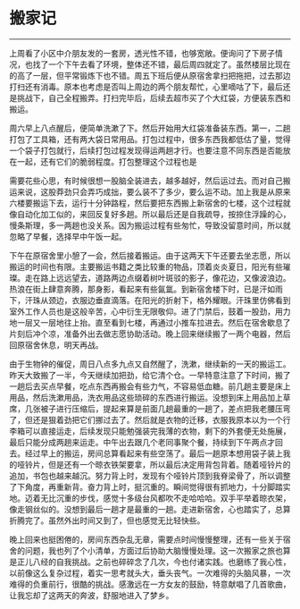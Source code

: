 # 搬家记
---

上周看了小区中介朋友发的一套房，透光性不错，也够宽敞。便询问了下房子情况，也找了一个下午去看了环境，整体还不错，最后周四就定了。虽然楼层比现在的高了一层，但平常锻炼下也不错。周五下班后便从原宿舍拿扫把拖把，过去那边打扫还有消毒。原本也考虑是否叫上周边的两个朋友帮忙，心里嘀咕了下，最后还是挑战下，自己全程搬弄。打扫完毕后，后续去超市买了个大红袋，方便装东西和搬运。

周六早上八点醒后，便简单洗漱了下。然后开始用大红袋准备装东西。第一，二趟打包了工具箱，还有两大袋日常用品。打包过程中，很多东西我都低估了量，觉得一个袋子打包就行，后续打包过程发现得运两趟才行。也要注意不同东西是否能放在一起，还有它们的脆弱程度。打包整理这个过程也是

需要花些心思，有时候很想一股脑全装进去，越多越好，然后运过去。而对自己搬运来说，这股莽劲只会弄巧成拙，要么装不了多少，要么运不动。加上我是从原来六楼要搬运下去，运行十分钟路程，然后要把东西搬上新宿舍的七楼，这个过程就像自动化加工似的，来回反复好多趟。所以最后还是自我疏导，按捺住浮躁的心，慢条斯理，多一两趟也没关系。因为搬运过程有些匆忙，导致没留意时间，所以就忽略了早餐，选择早中午饭一起。

下午在原宿舍里小憩了一会，然后接着搬运。由于这两天下午还要去坐志愿，所以搬运的时间也有限。主要搬运书籍之类比较重的物品，顶着炎炎夏日，阳光有些璀璨。走在路上远远望去，道路两边点缀着树叶斑驳的影子，像花边，又像波浪边。热浪在街上肆意奔腾，那身影，看起来有些氤氲。到新宿舍楼下时，已是汗如雨下，汗珠从颈边，衣服边垂直滴落。在阳光的折射下，格外耀眼。汗珠里仿佛看到室外工作人员也是这般辛苦，心中衍生无限敬仰。进了门禁后，鼓着一股劲，用力地一层又一层地往上抬。直至看到七楼，再通过小推车拉进去。然后在宿舍歇息了片刻后冲个凉，准备外出去做志愿协助活动。晚上回来继续搬了一两个电器，然后回原宿舍休息，明天再战。

由于生物钟的催促，周日八点多九点又自然醒了，洗漱，继续新的一天的搬运工。昨天大致搬了一半，今天继续加把劲，给它清个仓。一早特意注意了下时间，搬了一趟后去买点早餐，吃点东西再搬会有些力气，不容易低血糖。前几趟主要是床上用品，然后洗漱用品，洗衣用品这些琐碎的东西进行搬运。没想到床上用品加上草席，几张被子进行压缩后，提起来算是前面几趟最重的一趟了，差点把我老腰压弯了，但还是狠着劲把它们挪过去了。然后就是衣物的迁移，衣服我原本以为一个行李箱可以直接运走，后续发现只能勉强装完我薄的衣物，剩下的外套便无处施展，最后只能分成两趟来运走。中午出去跟几个老同事聚个餐，持续到下午两点才回去。经过早上的搬运，房间总算看起来有些空荡了。最后一趟原本想用袋子装上我的哑铃片，但是还有一个晾衣铁架要拿，所以最后决定用背包背着。随着哑铃片的追加，书包也越来越沉。努力背上时，发现有个哑铃片顶到我脊梁骨了，所以调整了下角度，再重新背。奋力背上时，挺沉重的。瞬间觉得很有抓地力，十分脚踏实地。迈着无比沉重的步伐，感觉十多级台风都吹不走哈哈哈。双手平举着晾衣架，像走钢丝似的。没想到最后一趟才是最重的一趟。走进新宿舍，心也踏实了，总算折腾完了。虽然外出时间又到了，但也感觉无比轻快些。

晚上回来也挺困倦的，房间东西杂乱无章，需要点时间慢慢整理，还有一些关于宿舍的问题，我也列了个小清单，方面过后协助大脑慢慢处理。这一次搬家之旅也算是正儿八经的自我挑战。之前也碎碎念了几次，今也付诸实践。也磨练了我心性，以前像这么复杂过程，着实一思考就头大，垂头丧气。一次难得的头脑风暴，一次难得的负重前行，很酷的挑战。感激远在一方女友的鼓励，特意献唱了几首歌曲，让我忘却了这两天的奔波，舒服地进入了梦乡。